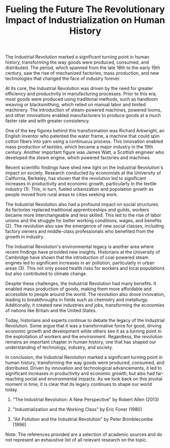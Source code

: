 ﻿---
title: "Fueling the Future The Revolutionary Impact of Industrialization on Human History"
description: "Journey through time with fascinating historical insights, archaeological discoveries, and stories that shaped our world and continue to influence us today."
pubDate: 2025-07-01
category: "history"
tags: []
image: "/assets/blog-placeholder-1.svg"
---

The Industrial Revolution marked a significant turning point in human history, transforming the way goods were produced, consumed, and distributed. The period, which spanned from the late 18th to the early 19th century, saw the rise of mechanized factories, mass production, and new technologies that changed the face of industry forever.

At its core, the Industrial Revolution was driven by the need for greater efficiency and productivity in manufacturing processes. Prior to this era, most goods were produced using traditional methods, such as handloom weaving or blacksmithing, which relied on manual labor and limited machinery. The introduction of steam-powered machines, powered looms, and other innovations enabled manufacturers to produce goods at a much faster rate and with greater consistency.

One of the key figures behind this transformation was Richard Arkwright, an English inventor who patented the water frame, a machine that could spin cotton fibers into yarn using a continuous process. This innovation enabled mass production of textiles, which became a major industry in the 19th century. Another important figure was James Watt, a Scottish engineer who developed the steam engine, which powered factories and machines.

Recent scientific findings have shed new light on the Industrial Revolution's impact on society. Research conducted by economists at the University of California, Berkeley, has shown that the revolution led to significant increases in productivity and economic growth, particularly in the textile industry (1). This, in turn, fueled urbanization and population growth as people moved from rural areas to cities seeking work.

The Industrial Revolution also had a profound impact on social structures. As factories replaced traditional apprenticeships and guilds, workers became more interchangeable and less skilled. This led to the rise of labor unions and the struggle for better working conditions, wages, and benefits (2). The revolution also saw the emergence of new social classes, including factory owners and middle-class professionals who benefited from the growth in industry.

The Industrial Revolution's environmental legacy is another area where recent findings have provided new insights. Historians at the University of Cambridge have shown that the introduction of coal-powered steam engines led to significant increases in air pollution, particularly in urban areas (3). This not only posed health risks for workers and local populations but also contributed to climate change.

Despite these challenges, the Industrial Revolution had many benefits. It enabled mass production of goods, making them more affordable and accessible to people around the world. The revolution also drove innovation, leading to breakthroughs in fields such as chemistry and metallurgy. Additionally, it created new industries and jobs, transforming the economies of nations like Britain and the United States.

Today, historians and experts continue to debate the legacy of the Industrial Revolution. Some argue that it was a transformative force for good, driving economic growth and development while others see it as a turning point in the exploitation of workers and the environment. Regardless, the revolution remains an important chapter in human history, one that has shaped our understanding of technology, industry, and society.

In conclusion, the Industrial Revolution marked a significant turning point in human history, transforming the way goods were produced, consumed, and distributed. Driven by innovation and technological advancements, it led to significant increases in productivity and economic growth, but also had far-reaching social and environmental impacts. As we look back on this pivotal moment in time, it is clear that its legacy continues to shape our world today.

1. "The Industrial Revolution: A New Perspective" by Robert Allen (2013)

2. "Industrialization and the Working Class" by Eric Foner (1980)

3. "Air Pollution and the Industrial Revolution" by Peter Brimblecombe (1996)

Note: The references provided are a selection of academic sources and do not represent an exhaustive list of all relevant research on the topic.
